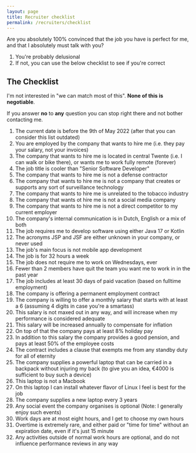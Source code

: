 ```yaml
---
layout: page
title: Recruiter checklist
permalink: /recruiters/checklist
---
```


Are you absolutely 100% convinced that the job you have is perfect for me, and that I absolutely must talk with you? 
1. You're probably delusional
2. If not, you can use the below checklist to see if you're correct

## The Checklist

I'm not interested in "we can match most of this". **None of this is negotiable**. 

If you answer **no** to **any** question you can stop right there and not bother contacting me.

1. The current date is before the 9th of May 2022 (after that you can consider this list outdated)
2. You are employed by the company that wants to hire me (i.e. they pay your salary, not your invoices)
3. The company that wants to hire me is located in central Twente (i.e. I can walk or bike there), or wants me to work fully remote (forever)
4. The job title is cooler than "Senior Software Developer"
5. The company that wants to hire me is not a defense contractor
6. The company that wants to hire me is not a company that creates or supports any sort of surveillance technology 
7. The company that wants to hire me is unrelated to the tobacco industry
8. The company that wants ot hire me is not a social media company
9. The company that wants to hire me is not a direct competitor to my current employer 
10. The company's internal communication is in Dutch, English or a mix of both
11. The job requires me to develop software using either Java 17 or Kotlin
12. The acronyms JSP and JSF are either unknown in your company, or never used
13. The job's main focus is not mobile app development
14. The job is for 32 hours a week
15. The job does not require me to work on Wednesdays, ever
16. Fewer than 2 members have quit the team you want me to work in in the past year
17. The job includes at least 30 days of paid vacation (based on fulltime employment)
18. The company is offering a permanent employment contract
19. The company is willing to offer a monthly salary that starts with at least a 6 (assuming 4 digits in case you're a smartass)
20. This salary is not maxed out in any way, and will increase when my performance is considered adequate
21. This salary will be increased annually to compensate for inflation
22. On top of that the company pays at least 8% holiday pay
23. In addition to this salary the company provides a good pension, and pays at least 50% of the employee costs
24. The contract includes a clause that exempts me from any standby duty for all of eternity
25. The company supplies a powerful laptop that can be carried in a backpack without injuring my back (to give you an idea, €4000 is sufficient to buy such a device)
26. This laptop is not a Macbook
27. On this laptop I can install whatever flavor of Linux I feel is best for the job
28. The company supplies a new laptop every 3 years
29. Any social event the company organises is optional (Note: I generally enjoy such events)
30. Work days are at most eight hours, and I get to choose my own hours
31. Overtime is extremely rare, and either paid or "time for time" without an expiration date, even if it's just 15 minute
32. Any activities outside of normal work hours are optional, and do not influence performance reviews in any way



